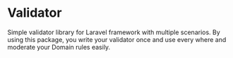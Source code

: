# Validator
Simple validator library for Laravel framework with multiple scenarios. By using this package, you write your validator once
and use every where and moderate your Domain rules easily.

